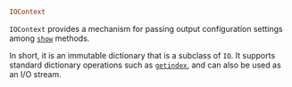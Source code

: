 ```julia
IOContext
```

`IOContext` provides a mechanism for passing output configuration settings among [`show`](@ref) methods.

In short, it is an immutable dictionary that is a subclass of `IO`. It supports standard dictionary operations such as [`getindex`](@ref), and can also be used as an I/O stream.
